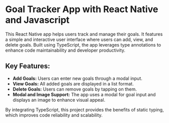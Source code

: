 # Goal Tracker App with React Native and Javascript

This React Native app helps users track and manage their goals. It features a simple and interactive user interface where users can add, view, and delete goals. Built using TypeScript, the app leverages type annotations to enhance code maintainability and developer productivity.

## Key Features:
- **Add Goals:** Users can enter new goals through a modal input.
- **View Goals:** All added goals are displayed in a list format.
- **Delete Goals:** Users can remove goals by tapping on them.
- **Modal and Image Support:** The app uses a modal for goal input and displays an image to enhance visual appeal.

By integrating TypeScript, this project provides the benefits of static typing, which improves code reliability and scalability.

